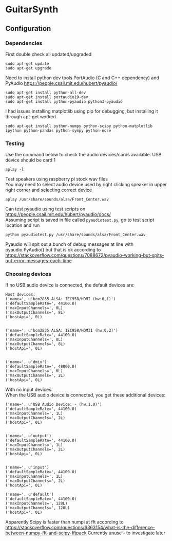 # GuitarSynth

## Configuration
### Dependencies
First double check all updated/upgraded
```
sudo apt-get update
sudo apt-get upgrade
```

Need to install python dev tools PortAudio (C and C++ dependency) and PyAudio
https://people.csail.mit.edu/hubert/pyaudio/

```
sudo apt-get install python-all-dev
sudo apt-get install portaudio19-dev
sudo apt-get install python-pyaudio python3-pyaudio
```

I had issues installing matplotlib using pip for debugging, but installing it through apt-get worked
```
sudo apt-get install python-numpy python-scipy python-matplotlib ipython python-pandas python-sympy python-nose
```
### Testing
Use the command below to check the audio devices/cards available.
USB device should be card 1
```
aplay -l
```
Test speakers using raspberry pi stock wav files  
You may need to select audio device used by right clicking speaker in upper right
corner and selecting correct device
```
aplay /usr/share/sounds/alsa/Front_Center.wav
```
Can test pyaudio using test scripts on https://people.csail.mit.edu/hubert/pyaudio/docs/  
Assuming script is saved in file called `pyaudiotest.py`, go to test script location and run 
```
python pyaudiotest.py /usr/share/sounds/alsa/Front_Center.wav
```
Pyaudio will spit out a bunch of debug messages at line with pyaudio.PyAudio()
but that is ok according to https://stackoverflow.com/questions/7088672/pyaudio-working-but-spits-out-error-messages-each-time

### Choosing devices
If no USB audio device is connected, the default devices are:
```
Host devices:
('name=', u'bcm2835 ALSA: IEC958/HDMI (hw:0,1)')
('defaultSampleRate=', 44100.0)
('maxInputChannels=', 0L)
('maxOutputChannels=', 8L)
('hostApi=', 0L)


('name=', u'bcm2835 ALSA: IEC958/HDMI1 (hw:0,2)')
('defaultSampleRate=', 44100.0)
('maxInputChannels=', 0L)
('maxOutputChannels=', 8L)
('hostApi=', 0L)


('name=', u'dmix')
('defaultSampleRate=', 48000.0)
('maxInputChannels=', 0L)
('maxOutputChannels=', 2L)
('hostApi=', 0L)
```

With no input devices.  
When the USB audio device is connected, you get these additional devices:
```
('name=', u'USB Audio Device: - (hw:1,0)')
('defaultSampleRate=', 44100.0)
('maxInputChannels=', 1L)
('maxOutputChannels=', 2L)
('hostApi=', 0L)


('name=', u'output')
('defaultSampleRate=', 44100.0)
('maxInputChannels=', 1L)
('maxOutputChannels=', 2L)
('hostApi=', 0L)


('name=', u'input')
('defaultSampleRate=', 44100.0)
('maxInputChannels=', 1L)
('maxOutputChannels=', 2L)
('hostApi=', 0L)

('name=', u'default')
('defaultSampleRate=', 44100.0)
('maxInputChannels=', 128L)
('maxOutputChannels=', 128L)
('hostApi=', 0L)
```

Apparently Scipy is faster than numpi at fft according to https://stackoverflow.com/questions/6363154/what-is-the-difference-between-numpy-fft-and-scipy-fftpack
Currently unuse - to investigate later
